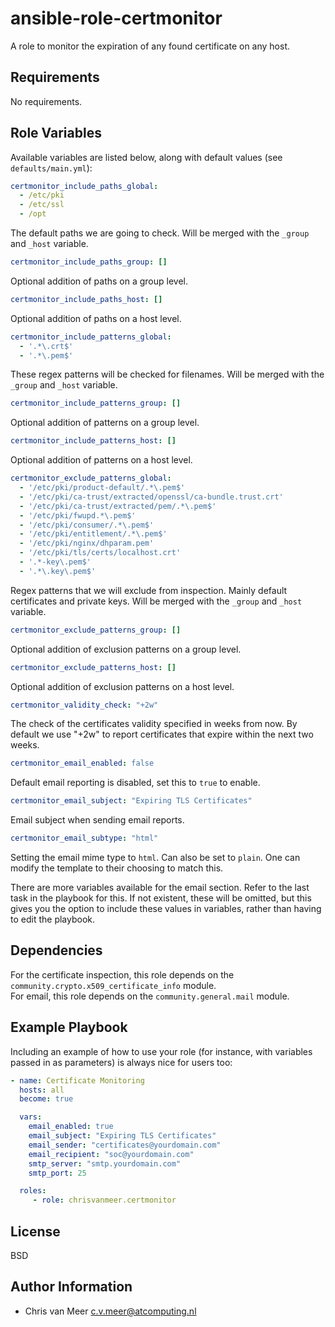 ansible-role-certmonitor
========================

A role to monitor the expiration of any found certificate on any host.

Requirements
------------

No requirements.

Role Variables
--------------

Available variables are listed below, along with default values (see `defaults/main.yml`):

```yml
certmonitor_include_paths_global:
  - /etc/pki
  - /etc/ssl
  - /opt
```

The default paths we are going to check. Will be merged with the `_group` and `_host` variable.

```yml
certmonitor_include_paths_group: []
```

Optional addition of paths on a group level.

```yml
certmonitor_include_paths_host: []
```

Optional addition of paths on a host level.

```yml
certmonitor_include_patterns_global:
  - '.*\.crt$'
  - '.*\.pem$'
```

These regex patterns will be checked for filenames. Will be merged with the `_group` and `_host` variable.

```yml
certmonitor_include_patterns_group: []
```

Optional addition of patterns on a group level.

```yml
certmonitor_include_patterns_host: []
```

Optional addition of patterns on a host level.

```yml
certmonitor_exclude_patterns_global:
  - '/etc/pki/product-default/.*\.pem$'
  - '/etc/pki/ca-trust/extracted/openssl/ca-bundle.trust.crt'
  - '/etc/pki/ca-trust/extracted/pem/.*\.pem$'
  - '/etc/pki/fwupd.*\.pem$'
  - '/etc/pki/consumer/.*\.pem$'
  - '/etc/pki/entitlement/.*\.pem$'
  - '/etc/pki/nginx/dhparam.pem'
  - '/etc/pki/tls/certs/localhost.crt'
  - '.*-key\.pem$'
  - '.*\.key\.pem$'
```

Regex patterns that we will exclude from inspection. Mainly default certificates and private keys. Will be merged with the `_group` and `_host` variable.

```yml
certmonitor_exclude_patterns_group: []
```

Optional addition of exclusion patterns on a group level.

```yml
certmonitor_exclude_patterns_host: []
```

Optional addition of exclusion patterns on a host level.

```yml
certmonitor_validity_check: "+2w"
```

The check of the certificates validity specified in weeks from now. By default we use "+2w" to report certificates that expire within the next two weeks.

```yml
certmonitor_email_enabled: false
```

Default email reporting is disabled, set this to `true` to enable.

```yml
certmonitor_email_subject: "Expiring TLS Certificates"
```

Email subject when sending email reports.

```yml
certmonitor_email_subtype: "html"
```

Setting the email mime type to `html`. Can also be set to `plain`. One can modify the template to their choosing to match this.

There are more variables available for the email section. Refer to the last task in the playbook for this. If not existent, these will be omitted, but this gives you the option to include these values in variables, rather than having to edit the playbook.

Dependencies
------------

For the certificate inspection, this role depends on the `community.crypto.x509_certificate_info` module.  
For email, this role depends on the `community.general.mail` module.

Example Playbook
----------------

Including an example of how to use your role (for instance, with variables passed in as parameters) is always nice for users too:

```yml
- name: Certificate Monitoring
  hosts: all
  become: true

  vars:
    email_enabled: true
    email_subject: "Expiring TLS Certificates"
    email_sender: "certificates@yourdomain.com"
    email_recipient: "soc@yourdomain.com"
    smtp_server: "smtp.yourdomain.com"
    smtp_port: 25

  roles:
     - role: chrisvanmeer.certmonitor
```

License
-------

BSD

Author Information
------------------

- Chris van Meer <c.v.meer@atcomputing.nl>
